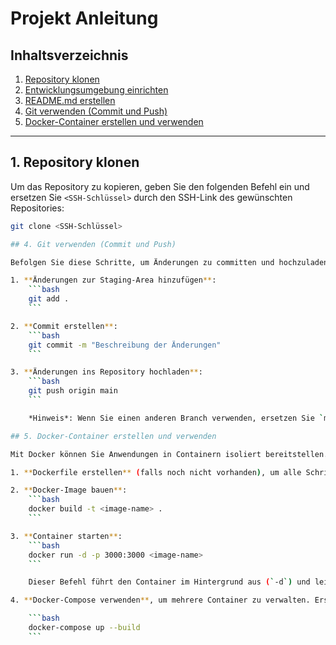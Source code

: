 # Projekt Anleitung

## Inhaltsverzeichnis
1. [Repository klonen](#1-repository-klonen)
2. [Entwicklungsumgebung einrichten](#2-entwicklungsumgebung-einrichten)
3. [README.md erstellen](#3-readmemd-erstellen)
4. [Git verwenden (Commit und Push)](#4-git-verwenden-commit-und-push)
5. [Docker-Container erstellen und verwenden](#5-docker-container-erstellen-und-verwenden)

---

## 1. Repository klonen

Um das Repository zu kopieren, geben Sie den folgenden Befehl ein und ersetzen Sie `<SSH-Schlüssel>` durch den SSH-Link des gewünschten Repositories:

```bash
git clone <SSH-Schlüssel>

## 4. Git verwenden (Commit und Push)

Befolgen Sie diese Schritte, um Änderungen zu committen und hochzuladen:

1. **Änderungen zur Staging-Area hinzufügen**:
    ```bash
    git add .
    ```

2. **Commit erstellen**:
    ```bash
    git commit -m "Beschreibung der Änderungen"
    ```

3. **Änderungen ins Repository hochladen**:
    ```bash
    git push origin main
    ```

    *Hinweis*: Wenn Sie einen anderen Branch verwenden, ersetzen Sie `main` durch den Namen des gewünschten Branches.

## 5. Docker-Container erstellen und verwenden

Mit Docker können Sie Anwendungen in Containern isoliert bereitstellen. Die grundlegenden Schritte dazu sind:

1. **Dockerfile erstellen** (falls noch nicht vorhanden), um alle Schritte für die Containerisierung zu definieren.

2. **Docker-Image bauen**:
    ```bash
    docker build -t <image-name> .
    ```

3. **Container starten**:
    ```bash
    docker run -d -p 3000:3000 <image-name>
    ```

    Dieser Befehl führt den Container im Hintergrund aus (`-d`) und leitet Port `3000` des Containers auf Port `3000` des Hosts weiter.

4. **Docker-Compose verwenden**, um mehrere Container zu verwalten. Erstellen Sie eine `docker-compose.yml` und starten Sie alle Container mit:

    ```bash
    docker-compose up --build
    ```
